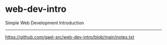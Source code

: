 # web-dev-intro

Simple Web Development Introduction

---

https://github.com/gael-src/web-dev-intro/blob/main/notes.txt

